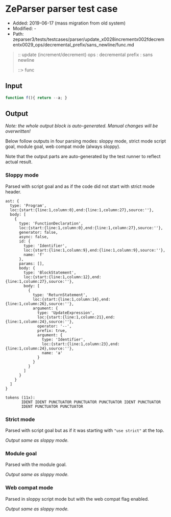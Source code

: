 # ZeParser parser test case

- Added: 2019-06-17 (mass migration from old system)
- Modified: -
- Path: zeparser3/tests/testcases/parser/update_x0028incrementx002fdecrementx0029_ops/decremental_prefix/sans_newline/func.md

> :: update (increment/decrement) ops : decremental prefix : sans newline
>
> ::> func

## Input

`````js
function f(){ return --a; }
`````

## Output

_Note: the whole output block is auto-generated. Manual changes will be overwritten!_

Below follow outputs in four parsing modes: sloppy mode, strict mode script goal, module goal, web compat mode (always sloppy).

Note that the output parts are auto-generated by the test runner to reflect actual result.

### Sloppy mode

Parsed with script goal and as if the code did not start with strict mode header.

`````
ast: {
  type: 'Program',
  loc:{start:{line:1,column:0},end:{line:1,column:27},source:''},
  body: [
    {
      type: 'FunctionDeclaration',
      loc:{start:{line:1,column:0},end:{line:1,column:27},source:''},
      generator: false,
      async: false,
      id: {
        type: 'Identifier',
        loc:{start:{line:1,column:9},end:{line:1,column:9},source:''},
        name: 'f'
      },
      params: [],
      body: {
        type: 'BlockStatement',
        loc:{start:{line:1,column:12},end:{line:1,column:27},source:''},
        body: [
          {
            type: 'ReturnStatement',
            loc:{start:{line:1,column:14},end:{line:1,column:26},source:''},
            argument: {
              type: 'UpdateExpression',
              loc:{start:{line:1,column:21},end:{line:1,column:24},source:''},
              operator: '--',
              prefix: true,
              argument: {
                type: 'Identifier',
                loc:{start:{line:1,column:23},end:{line:1,column:24},source:''},
                name: 'a'
              }
            }
          }
        ]
      }
    }
  ]
}

tokens (11x):
       IDENT IDENT PUNCTUATOR PUNCTUATOR PUNCTUATOR IDENT PUNCTUATOR
       IDENT PUNCTUATOR PUNCTUATOR
`````

### Strict mode

Parsed with script goal but as if it was starting with `"use strict"` at the top.

_Output same as sloppy mode._

### Module goal

Parsed with the module goal.

_Output same as sloppy mode._

### Web compat mode

Parsed in sloppy script mode but with the web compat flag enabled.

_Output same as sloppy mode._
